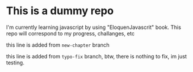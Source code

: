 # This is a dummy repo

I'm currently learning javascript by using "EloquenJavascrit" book. This repo will correspond to my progress, challanges, etc

this line is added from `new-chapter` branch

this line is added from `typo-fix` branch, btw, there is nothing to fix, im just testing.

